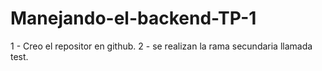 # Manejando-el-backend-TP-1
1 - Creo el repositor en github.
2 - se realizan la rama secundaria llamada test.